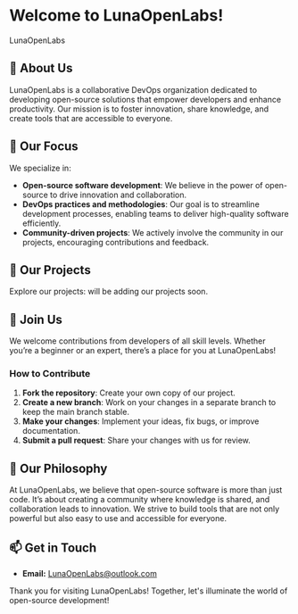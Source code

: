 # Welcome to LunaOpenLabs!

LunaOpenLabs

## 🌙 About Us
LunaOpenLabs is a collaborative DevOps organization dedicated to developing open-source solutions that empower developers and enhance productivity. Our mission is to foster innovation, share knowledge, and create tools that are accessible to everyone.

## 🚀 Our Focus
We specialize in:
- **Open-source software development**: We believe in the power of open-source to drive innovation and collaboration.
- **DevOps practices and methodologies**: Our goal is to streamline development processes, enabling teams to deliver high-quality software efficiently.
- **Community-driven projects**: We actively involve the community in our projects, encouraging contributions and feedback.

## 🔧 Our Projects
Explore our projects:
will be adding our projects soon.

## 🤝 Join Us
We welcome contributions from developers of all skill levels. Whether you’re a beginner or an expert, there’s a place for you at LunaOpenLabs!

### How to Contribute
1. **Fork the repository**: Create your own copy of our project.
2. **Create a new branch**: Work on your changes in a separate branch to keep the main branch stable.
3. **Make your changes**: Implement your ideas, fix bugs, or improve documentation.
4. **Submit a pull request**: Share your changes with us for review.

## 📖 Our Philosophy
At LunaOpenLabs, we believe that open-source software is more than just code. It’s about creating a community where knowledge is shared, and collaboration leads to innovation. We strive to build tools that are not only powerful but also easy to use and accessible for everyone.

## 📫 Get in Touch
- **Email:** LunaOpenLabs@outlook.com

Thank you for visiting LunaOpenLabs! Together, let's illuminate the world of open-source development!
